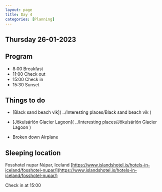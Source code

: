 ```yaml
--- 
layout: page
title: Day 4 
categories: [Planning] 
---
```

## Thursday 26-01-2023

## Program
- 8:00 Breakfast
- 11:00 Check out
- 15:00 Check in
- 15:30 Sunset

## Things to do
- [Black sand beach vik]( ../Interesting places/Black sand beach vik ) 

- [Jökulsárlón Glacier Lagoon]( ../Interesting places/Jökulsárlón Glacier Lagoon ) 

 - Broken down Airplane


## Sleeping location 
Fosshotel nupar
Núpar, Iceland
[https://www.islandshotel.is/hotels-in-iceland/fosshotel-nupar/](https://www.islandshotel.is/hotels-in-iceland/fosshotel-nupar/)

Check in at 15:00